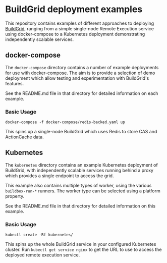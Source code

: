# BuildGrid deployment examples

This repository contains examples of different approaches to deploying
[BuildGrid][0], ranging from a simple single-node Remote Execution service
using docker-compose to a Kubernetes deployment demonstrating independently
scalable services.

[0]: https://buildgrid.build/


## docker-compose

The `docker-compose` directory contains a number of example deployments for
use with docker-compose. The aim is to provide a selection of demo deployment
which allow testing and experimentation with BuildGrid's features.

See the README.md file in that directory for detailed information on each
example.

### Basic Usage

``` shell
docker-compose -f docker-compose/redis-backed.yaml up
```

This spins up a single-node BuildGrid which uses Redis to store CAS and
ActionCache data.


## Kubernetes

The `kubernetes` directory contains an example Kubernetes deployment of
BuildGrid, with independently scalable services running behind a proxy
which provides a single endpoint to access the grid.

This example also contains multiple types of worker, using the various
`buildbox-run-*` runners. The worker type can be selected using a platform
property.

See the README.md file in that directory for detailed information on this
example.

### Basic Usage

``` shell
kubectl create -Rf kubernetes/
```

This spins up the whole BuildGrid service in your configured Kubernetes
cluster. Run `kubectl get service nginx` to get the URL to use to access
the deployed remote execution service.
